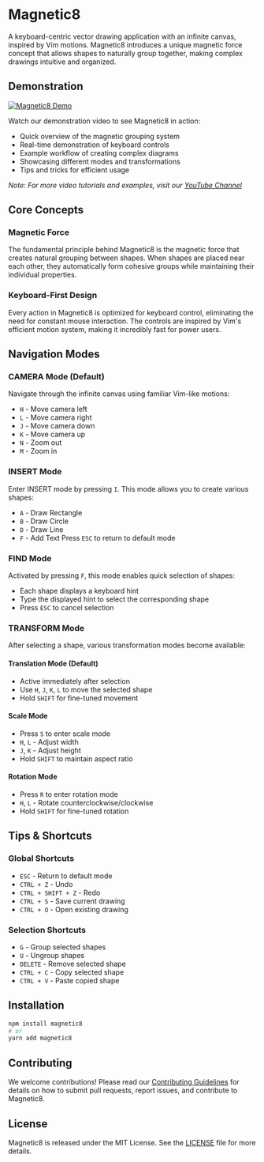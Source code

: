 # Magnetic8

A keyboard-centric vector drawing application with an infinite canvas, inspired by Vim motions. Magnetic8 introduces a unique magnetic force concept that allows shapes to naturally group together, making complex drawings intuitive and organized.

## Demonstration

[![Magnetic8 Demo](https://img.youtube.com/vi/p0L7HbCBW-Q/0.jpg)](https://www.youtube.com/watch?v=YOUTUBE_VIDEO_ID_HERE "Magnetic8 Demo")

Watch our demonstration video to see Magnetic8 in action:
- Quick overview of the magnetic grouping system
- Real-time demonstration of keyboard controls
- Example workflow of creating complex diagrams
- Showcasing different modes and transformations
- Tips and tricks for efficient usage

*Note: For more video tutorials and examples, visit our [YouTube Channel](https://youtube.com/magnetic8)*

## Core Concepts

### Magnetic Force
The fundamental principle behind Magnetic8 is the magnetic force that creates natural grouping between shapes. When shapes are placed near each other, they automatically form cohesive groups while maintaining their individual properties.

### Keyboard-First Design
Every action in Magnetic8 is optimized for keyboard control, eliminating the need for constant mouse interaction. The controls are inspired by Vim's efficient motion system, making it incredibly fast for power users.

## Navigation Modes

### CAMERA Mode (Default)
Navigate through the infinite canvas using familiar Vim-like motions:
- `H` - Move camera left
- `L` - Move camera right
- `J` - Move camera down
- `K` - Move camera up
- `N` - Zoom out
- `M` - Zoom in

### INSERT Mode
Enter INSERT mode by pressing `I`. This mode allows you to create various shapes:
- `A` - Draw Rectangle
- `B` - Draw Circle
- `D` - Draw Line
- `F` - Add Text
  Press `ESC` to return to default mode

### FIND Mode
Activated by pressing `F`, this mode enables quick selection of shapes:
- Each shape displays a keyboard hint
- Type the displayed hint to select the corresponding shape
- Press `ESC` to cancel selection

### TRANSFORM Mode
After selecting a shape, various transformation modes become available:

#### Translation Mode (Default)
- Active immediately after selection
- Use `H`, `J`, `K`, `L` to move the selected shape
- Hold `SHIFT` for fine-tuned movement

#### Scale Mode
- Press `S` to enter scale mode
- `H`, `L` - Adjust width
- `J`, `K` - Adjust height
- Hold `SHIFT` to maintain aspect ratio

#### Rotation Mode
- Press `R` to enter rotation mode
- `H`, `L` - Rotate counterclockwise/clockwise
- Hold `SHIFT` for fine-tuned rotation

## Tips & Shortcuts

### Global Shortcuts
- `ESC` - Return to default mode
- `CTRL + Z` - Undo
- `CTRL + SHIFT + Z` - Redo
- `CTRL + S` - Save current drawing
- `CTRL + O` - Open existing drawing

### Selection Shortcuts
- `G` - Group selected shapes
- `U` - Ungroup shapes
- `DELETE` - Remove selected shape
- `CTRL + C` - Copy selected shape
- `CTRL + V` - Paste copied shape

## Installation

```bash
npm install magnetic8
# or
yarn add magnetic8
```

## Contributing

We welcome contributions! Please read our [Contributing Guidelines](CONTRIBUTING.md) for details on how to submit pull requests, report issues, and contribute to Magnetic8.

## License

Magnetic8 is released under the MIT License. See the [LICENSE](LICENSE) file for more details.